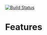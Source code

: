 [![Build Status](https://travis-ci.org/albertoleal/features.png?branch=master)](https://travis-ci.org/albertoleal/features)

# Features
